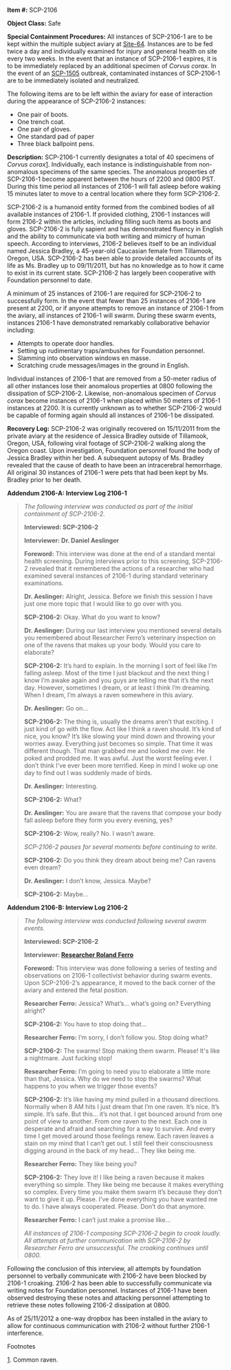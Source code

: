 **Item #:** SCP-2106

**Object Class:** Safe

**Special Containment Procedures:** All instances of SCP-2106-1 are to be kept within the multiple subject aviary at [Site-64](/secure-facility-dossier-site-64). Instances are to be fed twice a day and individually examined for injury and general health on site every two weeks. In the event that an instance of SCP-2106-1 expires, it is to be immediately replaced by an additional specimen of _Corvus corax._ In the event of an [SCP-1505](/scp-1505) outbreak, contaminated instances of SCP-2106-1 are to be immediately isolated and neutralized.

The following items are to be left within the aviary for ease of interaction during the appearance of SCP-2106-2 instances:

*   One pair of boots.
*   One trench coat.
*   One pair of gloves.
*   One standard pad of paper
*   Three black ballpoint pens.

**Description:** SCP-2106-1 currently designates a total of 40 specimens of _Corvus corax_[1](javascript:;). Individually, each instance is indistinguishable from non-anomalous specimens of the same species. The anomalous properties of SCP-2106-1 become apparent between the hours of 2200 and 0800 PST. During this time period all instances of 2106-1 will fall asleep before waking 15 minutes later to move to a central location where they form SCP-2106-2.

SCP-2106-2 is a humanoid entity formed from the combined bodies of all available instances of 2106-1. If provided clothing, 2106-1 instances will form 2106-2 within the articles, including filling such items as boots and gloves. SCP-2106-2 is fully sapient and has demonstrated fluency in English and the ability to communicate via both writing and mimicry of human speech. According to interviews, 2106-2 believes itself to be an individual named Jessica Bradley, a 45-year-old Caucasian female from Tillamook, Oregon, USA. SCP-2106-2 has been able to provide detailed accounts of its life as Ms. Bradley up to 09/11/2011, but has no knowledge as to how it came to exist in its current state. SCP-2106-2 has largely been cooperative with Foundation personnel to date.

A minimum of 25 instances of 2106-1 are required for SCP-2106-2 to successfully form. In the event that fewer than 25 instances of 2106-1 are present at 2200, or if anyone attempts to remove an instance of 2106-1 from the aviary, all instances of 2106-1 will swarm. During these swarm events, instances 2106-1 have demonstrated remarkably collaborative behavior including:

*   Attempts to operate door handles.
*   Setting up rudimentary traps/ambushes for Foundation personnel.
*   Slamming into observation windows en masse.
*   Scratching crude messages/images in the ground in English.

Individual instances of 2106-1 that are removed from a 50-meter radius of all other instances lose their anomalous properties at 0800 following the dissipation of SCP-2106-2. Likewise, non-anomalous specimen of _Corvus corax_ become instances of 2106-1 when placed within 50 meters of 2106-1 instances at 2200. It is currently unknown as to whether SCP-2106-2 would be capable of forming again should all instances of 2106-1 be dissipated.

**Recovery Log:** SCP-2106-2 was originally recovered on 15/11/2011 from the private aviary at the residence of Jessica Bradley outside of Tillamook, Oregon, USA, following viral footage of SCP-2106-2 walking along the Oregon coast. Upon investigation, Foundation personnel found the body of Jessica Bradley within her bed. A subsequent autopsy of Ms. Bradley revealed that the cause of death to have been an intracerebral hemorrhage. All original 30 instances of 2106-1 were pets that had been kept by Ms. Bradley prior to her death.

**Addendum 2106-A: Interview Log 2106-1**

> _The following interview was conducted as part of the initial containment of SCP-2106-2._
> 
> **Interviewed: SCP-2106-2**
> 
> **Interviewer: Dr. Daniel Aeslinger**
> 
> **Foreword:** This interview was done at the end of a standard mental health screening. During interviews prior to this screening, SCP-2106-2 revealed that it remembered the actions of a researcher who had examined several instances of 2106-1 during standard veterinary examinations.
> 
> **<Begin Log>**
> 
> **Dr. Aeslinger:** Alright, Jessica. Before we finish this session I have just one more topic that I would like to go over with you.
> 
> **SCP-2106-2:** Okay. What do you want to know?
> 
> **Dr. Aeslinger:** During our last interview you mentioned several details you remembered about Researcher Ferro’s veterinary inspection on one of the ravens that makes up your body. Would you care to elaborate?
> 
> **SCP-2106-2:** It’s hard to explain. In the morning I sort of feel like I’m falling asleep. Most of the time I just blackout and the next thing I know I’m awake again and you guys are telling me that it’s the next day. However, sometimes I dream, or at least I think I’m dreaming. When I dream, I’m always a raven somewhere in this aviary.
> 
> **Dr. Aeslinger:** Go on…
> 
> **SCP-2106-2:** The thing is, usually the dreams aren’t that exciting. I just kind of go with the flow. Act like I think a raven should. It’s kind of nice, you know? It’s like slowing your mind down and throwing your worries away. Everything just becomes so simple. That time it was different though. That man grabbed me and looked me over. He poked and prodded me. It was awful. Just the worst feeling ever. I don’t think I’ve ever been more terrified. Keep in mind I woke up one day to find out I was suddenly made of birds.
> 
> **Dr. Aeslinger:** Interesting.
> 
> **SCP-2106-2:** What?
> 
> **Dr. Aeslinger:** You are aware that the ravens that compose your body fall asleep before they form you every evening, yes?
> 
> **SCP-2106-2:** Wow, really? No. I wasn’t aware.
> 
> _SCP-2106-2 pauses for several moments before continuing to write._
> 
> **SCP-2106-2:** Do you think they dream about being me? Can ravens even dream?
> 
> **Dr. Aeslinger:** I don’t know, Jessica. Maybe?
> 
> **SCP-2106-2:** Maybe…
> 
> **<End Log>**

**Addendum 2106-B: Interview Log 2106-2**

> _The following interview was conducted following several swarm events._
> 
> **Interviewed: SCP-2106-2**
> 
> **Interviewer: [Researcher Roland Ferro](/scp-3060)**
> 
> **Foreword:** This interview was done following a series of testing and observations on 2106-1 collectivist behavior during swarm events. Upon SCP-2106-2’s appearance, it moved to the back corner of the aviary and entered the fetal position.
> 
> **<Begin Log>**
> 
> **Researcher Ferro:** Jessica? What’s… what’s going on? Everything alright?
> 
> **SCP-2106-2:** You have to stop doing that…
> 
> **Researcher Ferro:** I’m sorry, I don’t follow you. Stop doing what?
> 
> **SCP-2106-2:** The swarms! Stop making them swarm. Please! It's like a nightmare. Just fucking stop!
> 
> **Researcher Ferro:** I’m going to need you to elaborate a little more than that, Jessica. Why do we need to stop the swarms? What happens to you when we trigger those events?
> 
> **SCP-2106-2:** It’s like having my mind pulled in a thousand directions. Normally when 8 AM hits I just dream that I’m one raven. It’s nice. It’s simple. It’s safe. But this… it’s not that. I get bounced around from one point of view to another. From one raven to the next. Each one is desperate and afraid and searching for a way to survive. And every time I get moved around those feelings renew. Each raven leaves a stain on my mind that I can’t get out. I still feel their consciousness digging around in the back of my head… They like being me.
> 
> **Researcher Ferro:** They like being you?
> 
> **SCP-2106-2:** They love it! I like being a raven because it makes everything so simple. They like being me because it makes everything so complex. Every time you make them swarm it’s because they don’t want to give it up. Please. I’ve done everything you have wanted me to do. I have always cooperated. Please. Don’t do that anymore.
> 
> **Researcher Ferro:** I can’t just make a promise like…
> 
> _All instances of 2106-1 composing SCP-2106-2 begin to croak loudly. All attempts at further communication with SCP-2106-2 by Researcher Ferro are unsuccessful. The croaking continues until 0800._
> 
> **<End Log>**

Following the conclusion of this interview, all attempts by foundation personnel to verbally communicate with 2106-2 have been blocked by 2106-1 croaking. 2106-2 has been able to successfully communicate via writing notes for Foundation personnel. Instances of 2106-1 have been observed destroying these notes and attacking personnel attempting to retrieve these notes following 2106-2 dissipation at 0800.

As of 25/11/2012 a one-way dropbox has been installed in the aviary to allow for continuous communication with 2106-2 without further 2106-1 interference.

Footnotes

[1](javascript:;). Common raven.